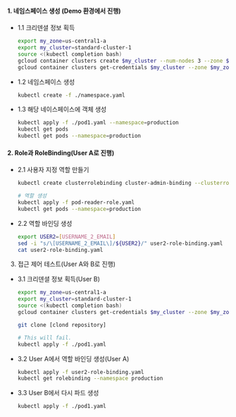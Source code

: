 #### 1. 네임스페이스 생성 (Demo 환경에서 진행)

- 1.1 크리덴셜 정보 획득
  ```bash
  export my_zone=us-central1-a
  export my_cluster=standard-cluster-1
  source <(kubectl completion bash)
  gcloud container clusters create $my_cluster --num-nodes 3 --zone $my_zone --enable-ip-alias
  gcloud container clusters get-credentials $my_cluster --zone $my_zone
  ```
- 1.2 네임스페이스 생성
  ```bash
  kubectl create -f ./namespace.yaml
  ```
- 1.3 해당 네이스페이스에 객체 생성
  ```bash
  kubectl apply -f ./pod1.yaml --namespace=production
  kubectl get pods
  kubectl get pods --namespace=production
  ```

#### 2. Role과 RoleBinding(User A로 진행)

- 2.1 사용자 지정 역할 만들기

  ```bash
  kubectl create clusterrolebinding cluster-admin-binding --clusterrole cluster-admin --user [USERNAME_1_EMAIL]

  # 역할 생성
  kubectl apply -f pod-reader-role.yaml
  kubectl get pods --namespace=production
  ```

- 2.2 역할 바인딩 생성
  ```bash
  export USER2=[USERNAME_2_EMAIL]
  sed -i "s/\[USERNAME_2_EMAIL\]/${USER2}/" user2-role-binding.yaml
  cat user2-role-binding.yaml
  ```

3. 접근 제어 테스트(User A와 B로 진행)

- 3.1 크리덴셜 정보 획득(User B)

  ```bash
  export my_zone=us-central1-a
  export my_cluster=standard-cluster-1
  source <(kubectl completion bash)
  gcloud container clusters get-credentials $my_cluster --zone $my_zone

  git clone [clond repository]

  # This will fail.
  kubectl apply -f ./pod1.yaml
  ```

- 3.2 User A에서 역할 바인딩 생성(User A)
  ```bash
  kubectl apply -f user2-role-binding.yaml
  kubectl get rolebinding --namespace production
  ```
- 3.3 User B에서 다시 파드 생성
  ```bash
  kubectl apply -f ./pod1.yaml
  ```
